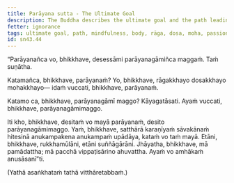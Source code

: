 ```yaml
---
title: Parāyana sutta - The Ultimate Goal
description: The Buddha describes the ultimate goal and the path leading to the ultimate goal. The ultimate goal is a synonym for Nibbāna.
fetter: ignorance
tags: ultimate goal, path, mindfulness, body, rāga, dosa, moha, passion, infatuation, lust, aversion, ill-will, hate, hatred, fault, resentment, delusion, illusion, hallucination, misperception, distorted view, sn, sn35-44, sn43
id: sn43.44
---
```


“Parāyanañca vo, bhikkhave, desessāmi parāyanagāmiñca maggaṁ. Taṁ suṇātha.

Katamañca, bhikkhave, parāyanaṁ? Yo, bhikkhave, rāgakkhayo dosakkhayo mohakkhayo— idaṁ vuccati, bhikkhave, parāyanaṁ.

Katamo ca, bhikkhave, parāyanagāmī maggo? Kāyagatāsati. Ayaṁ vuccati, bhikkhave, parāyanagāmimaggo.

Iti kho, bhikkhave, desitaṁ vo mayā parāyanaṁ, desito parāyanagāmimaggo. Yaṁ, bhikkhave, satthārā karaṇīyaṁ sāvakānaṁ hitesinā anukampakena anukampaṁ upādāya, kataṁ vo taṁ mayā. Etāni, bhikkhave, rukkhamūlāni, etāni suññāgārāni. Jhāyatha, bhikkhave, mā pamādattha; mā pacchā vippaṭisārino ahuvattha. Ayaṁ vo amhākaṁ anusāsanī”ti.

(Yathā asaṅkhataṁ tathā vitthāretabbaṁ.)